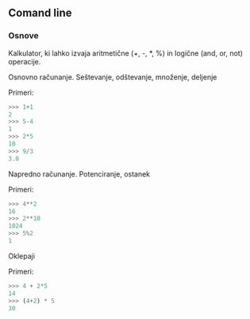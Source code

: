 ## Comand line
### Osnove
Kalkulator, ki lahko izvaja aritmetične (+, -, *, %) in logične (and, or, not) operacije.

Osnovno računanje. Seštevanje, odštevanje, množenje, deljenje

Primeri:

```python
>>> 1+1
2
>>> 5-4
1
>>> 2*5
10
>>> 9/3
3.0
```
Napredno računanje. Potenciranje, ostanek

Primeri:
```python
>>> 4**2
16
>>> 2**10
1024
>>> 5%2
1
```
Oklepaji

Primeri:
```python
>>> 4 + 2*5
14
>>> (4+2) * 5
30
```


